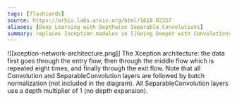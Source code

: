 ```yaml
---
tags: [flashcards]
source: https://ar5iv.labs.arxiv.org/html/1610.02357
aliases: [Deep Learning with Depthwise Separable Convolutions]
summary: replaces Inception modules in [[Going Deeper with Convolutions|Inception Networks]] with [[Depthwise Separable Kernels]].
---
```


![[xception-network-architecture.png]]
The Xception architecture: the data first goes through the entry flow, then through the middle flow which is repeated eight times, and finally through the exit flow. Note that all Convolution and SeparableConvolution layers are followed by batch normalization (not included in the diagram). All SeparableConvolution layers use a depth multiplier of 1 (no depth expansion).
